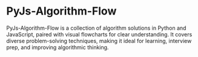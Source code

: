 # PyJs-Algorithm-Flow
PyJs-Algorithm-Flow is a collection of algorithm solutions in Python and JavaScript, paired with visual flowcharts for clear understanding. It covers diverse problem-solving techniques, making it ideal for learning, interview prep, and improving algorithmic thinking.
